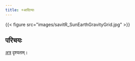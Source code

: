 ```yaml
---
title: +आदित्याः
---
```


{{< figure src="images/savitR_SunEarthGravityGrid.jpg"  >}}

## परिचयः
[अत्र](meta/) दृश्यताम्।

